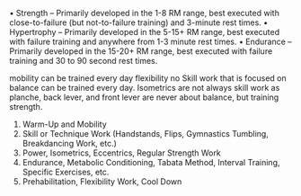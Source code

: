 • Strength – Primarily developed in the 1-8 RM range, best executed with close-to-failure (but not-to-failure training) and 3-minute rest times.
• Hypertrophy – Primarily developed in the 5-15+ RM range, best executed with failure training and anywhere from 1-3 minute rest times.
• Endurance – Primarily developed in the 15-20+ RM range, best executed with failure training and 30 to 90 second rest times.



mobility can be trained every day
flexibility no
Skill work that is focused on balance can be trained every day. Isometrics are not always skill work as planche, back lever, and front lever are never about balance, but training strength.


1. Warm-Up and Mobility
2. Skill or Technique Work (Handstands, Flips, Gymnastics Tumbling, Breakdancing Work, etc.)
3. Power, Isometrics, Eccentrics, Regular Strength Work
4. Endurance, Metabolic Conditioning, Tabata Method, Interval Training, Specific Exercises, etc.
5. Prehabilitation, Flexibility Work, Cool Down